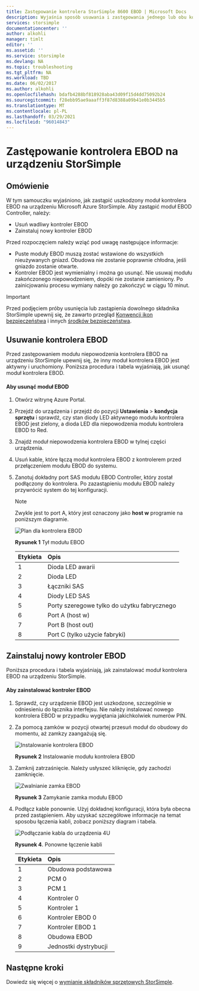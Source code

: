 ```yaml
---
title: Zastępowanie kontrolera StorSimple 8600 EBOD | Microsoft Docs
description: Wyjaśnia sposób usuwania i zastępowania jednego lub obu kontrolerów EBOD na urządzeniu z systemem StorSimple 8600.
services: storsimple
documentationcenter: ''
author: alkohli
manager: timlt
editor: ''
ms.assetid: ''
ms.service: storsimple
ms.devlang: NA
ms.topic: troubleshooting
ms.tgt_pltfrm: NA
ms.workload: TBD
ms.date: 06/02/2017
ms.author: alkohli
ms.openlocfilehash: bdafb4288bf818928aba43d09f15d4dd75092b24
ms.sourcegitcommit: f28ebb95ae9aaaff3f87d8388a09b41e0b3445b5
ms.translationtype: MT
ms.contentlocale: pl-PL
ms.lasthandoff: 03/29/2021
ms.locfileid: "96014843"
---
```

# <a name="replace-an-ebod-controller-on-your-storsimple-device"></a>Zastępowanie kontrolera EBOD na urządzeniu StorSimple

## <a name="overview"></a>Omówienie
W tym samouczku wyjaśniono, jak zastąpić uszkodzony moduł kontrolera EBOD na urządzeniu Microsoft Azure StorSimple. Aby zastąpić moduł EBOD Controller, należy:

* Usuń wadliwy kontroler EBOD
* Zainstaluj nowy kontroler EBOD

Przed rozpoczęciem należy wziąć pod uwagę następujące informacje:

* Puste moduły EBOD muszą zostać wstawione do wszystkich nieużywanych gniazd. Obudowa nie zostanie poprawnie chłodna, jeśli gniazdo zostanie otwarte.
* Kontroler EBOD jest wymienialny i można go usunąć. Nie usuwaj modułu zakończonego niepowodzeniem, dopóki nie zostanie zamieniony. Po zainicjowaniu procesu wymiany należy go zakończyć w ciągu 10 minut.

> [!IMPORTANT]
> Przed podjęciem próby usunięcia lub zastąpienia dowolnego składnika StorSimple upewnij się, że zawarto przegląd [Konwencji ikon bezpieczeństwa](storsimple-8000-safety.md#safety-icon-conventions) i innych [środków bezpieczeństwa](storsimple-8000-safety.md).

## <a name="remove-an-ebod-controller"></a>Usuwanie kontrolera EBOD
Przed zastępowaniem modułu niepowodzenia kontrolera EBOD na urządzeniu StorSimple upewnij się, że inny moduł kontrolera EBOD jest aktywny i uruchomiony. Poniższa procedura i tabela wyjaśniają, jak usunąć moduł kontrolera EBOD.

#### <a name="to-remove-an-ebod-module"></a>Aby usunąć moduł EBOD
1. Otwórz witrynę Azure Portal.
2. Przejdź do urządzenia i przejdź do pozycji **Ustawienia**  >  **kondycja sprzętu** i sprawdź, czy stan diody LED aktywnego modułu kontrolera EBOD jest zielony, a dioda LED dla niepowodzenia modułu kontrolera EBOD to Red.
3. Znajdź moduł niepowodzenia kontrolera EBOD w tylnej części urządzenia.
4. Usuń kable, które łączą moduł kontrolera EBOD z kontrolerem przed przełączeniem modułu EBOD do systemu.
5. Zanotuj dokładny port SAS modułu EBOD Controller, który został podłączony do kontrolera. Po zazastąpieniu modułu EBOD należy przywrócić system do tej konfiguracji.
   
   > [!NOTE]
   > Zwykle jest to port A, który jest oznaczony jako **host w** programie na poniższym diagramie.
   
    ![Plan dla kontrolera EBOD](./media/storsimple-ebod-controller-replacement/IC741049.png)
   
     **Rysunek 1** Tył modułu EBOD
   
   | Etykieta | Opis |
   |:--- |:--- |
   | 1 |Dioda LED awarii |
   | 2 |Dioda LED |
   | 3 |Łączniki SAS |
   | 4 |Diody LED SAS |
   | 5 |Porty szeregowe tylko do użytku fabrycznego |
   | 6 |Port A (host w) |
   | 7 |Port B (host out) |
   | 8 |Port C (tylko użycie fabryki) |

## <a name="install-a-new-ebod-controller"></a>Zainstaluj nowy kontroler EBOD
Poniższa procedura i tabela wyjaśniają, jak zainstalować moduł kontrolera EBOD na urządzeniu StorSimple.

#### <a name="to-install-an-ebod-controller"></a>Aby zainstalować kontroler EBOD
1. Sprawdź, czy urządzenie EBOD jest uszkodzone, szczególnie w odniesieniu do łącznika interfejsu. Nie należy instalować nowego kontrolera EBOD w przypadku wygiętania jakichkolwiek numerów PIN.
2. Za pomocą zamków w pozycji otwartej przesuń moduł do obudowy do momentu, aż zamkzy zaangażują się.
   
    ![Instalowanie kontrolera EBOD](./media/storsimple-ebod-controller-replacement/IC741050.png)
   
    **Rysunek 2**  Instalowanie modułu kontrolera EBOD
3. Zamknij zatrzaśnięcie. Należy usłyszeć kliknięcie, gdy zachodzi zamknięcie.
   
    ![Zwalnianie zamka EBOD](./media/storsimple-ebod-controller-replacement/IC741047.png)
   
    **Rysunek 3**  Zamykanie zamka modułu EBOD
4. Podłącz kable ponownie. Użyj dokładnej konfiguracji, która była obecna przed zastąpieniem. Aby uzyskać szczegółowe informacje na temat sposobu łączenia kabli, zobacz poniższy diagram i tabela.
   
    ![Podłączanie kabla do urządzenia 4U](./media/storsimple-ebod-controller-replacement/IC770723.png)
   
    **Rysunek 4**. Ponowne łączenie kabli
   
   | Etykieta | Opis |
   |:--- |:--- |
   | 1 |Obudowa podstawowa |
   | 2 |PCM 0 |
   | 3 |PCM 1 |
   | 4 |Kontroler 0 |
   | 5 |Kontroler 1 |
   | 6 |Kontroler EBOD 0 |
   | 7 |Kontroler EBOD 1 |
   | 8 |Obudowa EBOD |
   | 9 |Jednostki dystrybucji |

## <a name="next-steps"></a>Następne kroki
Dowiedz się więcej o [wymianie składników sprzętowych StorSimple](storsimple-8000-hardware-component-replacement.md).

